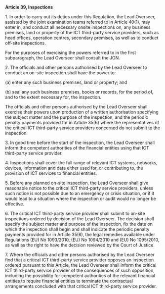 **Article 39, Inspections**

  


1\. In order to carry out its duties under this Regulation, the Lead Overseer, assisted by the joint examination teams referred to in Article 40(1), may enter in, and conduct all necessary onsite inspections on, any business premises, land or property of the ICT third-party service providers, such as head offices, operation centres, secondary premises, as well as to conduct off-site inspections.

For the purposes of exercising the powers referred to in the first subparagraph, the Lead Overseer shall consult the JON.

  


2\. The officials and other persons authorised by the Lead Overseer to conduct an on-site inspection shall have the power to:

(a) enter any such business premises, land or property; and

(b) seal any such business premises, books or records, for the period of, and to the extent necessary for, the inspection.

The officials and other persons authorised by the Lead Overseer shall exercise their powers upon production of a written authorisation specifying the subject matter and the purpose of the inspection, and the periodic penalty payments provided for in Article 35(6) where the representatives of the critical ICT third-party service providers concerned do not submit to the inspection.

  


3\. In good time before the start of the inspection, the Lead Overseer shall inform the competent authorities of the financial entities using that ICT third-party service provider.

  


4\. Inspections shall cover the full range of relevant ICT systems, networks, devices, information and data either used for, or contributing to, the provision of ICT services to financial entities.

  


5\. Before any planned on-site inspection, the Lead Overseer shall give reasonable notice to the critical ICT third-party service providers, unless such notice is not possible due to an emergency or crisis situation, or if it would lead to a situation where the inspection or audit would no longer be effective.

  


6\. The critical ICT third-party service provider shall submit to on-site inspections ordered by decision of the Lead Overseer. The decision shall specify the subject matter and purpose of the inspection, fix the date on which the inspection shall begin and shall indicate the periodic penalty payments provided for in Article 35(6), the legal remedies available under Regulations (EU) No 1093/2010, (EU) No 1094/2010 and (EU) No 1095/2010, as well as the right to have the decision reviewed by the Court of Justice.

  


7\. Where the officials and other persons authorised by the Lead Overseer find that a critical ICT third-party service provider opposes an inspection ordered pursuant to this Article, the Lead Overseer shall inform the critical ICT third-party service provider of the consequences of such opposition, including the possibility for competent authorities of the relevant financial entities to require financial entities to terminate the contractual arrangements concluded with that critical ICT third-party service provider.